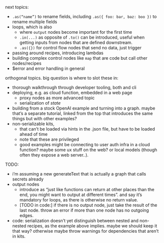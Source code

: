 next topics:

- `.as(“name”)` to rename fields, including `.as({ foo: bar, baz: boo })` to rename multiple fields
- loops, which is also
  - where `output` nodes become important for the first time
  - `.in(...)` as opposite of `.to()` can be introduced, useful when getting inputs from nodes that are defined downstream.
  - `.as({})` for control flow nodes that send no data, just trigger
- passing around recipes, introducing lambdas
- building complex control nodes like `map` that are code but call other nodes/recipes
- $error and error handling in general

orthogonal topics. big question is where to slot these in:

- thorough walkthrough through developer tooling, both and cli
- deploying, e.g. as cloud function, embedded in a web page
  - proxy nodes as more advanced topic
  - serialization of _state_
- building from a stock OpenAI example and turning into a graph. maybe that’s a separate tutorial, linked from the top that introduces the same things but with other examples?
- non-serializable kits,
  - that can’t be loaded via hints in the .json file, but have to be loaded ahead of time
  - note that these are privileged
  - good examples might be connecting to user auth infra in a cloud function? maybe some ux stuff on the web? or local models (though often they expose a web server..).

TODO:

- i’m assuming a new generateText that is actually a graph that calls secrets already
- output nodes
  - introduce as “just like functions can return at other places than the end, you might want to output at different times”. and say it’s mandatory for loops, as there is otherwise no return value.
  - [TODO in code:] if there is no output node, just take the result of the last node. throw an error if more than one node has no outgoing edges.
- code: serialization doesn’t yet distinguish between nested and non-nested recipes, as the example above implies. maybe we should keep it that way? otherwise maybe throw warnings for dependencies that aren’t in kits.
